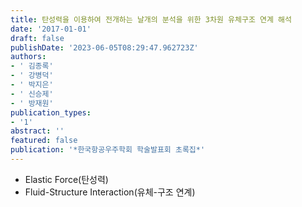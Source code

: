 ```yaml
---
title: 탄성력을 이용하여 전개하는 날개의 분석을 위한 3차원 유체구조 연계 해석
date: '2017-01-01'
draft: false
publishDate: '2023-06-05T08:29:47.962723Z'
authors:
- ' 김종록'
- ' 강병덕'
- ' 박지은'
- ' 신승제'
- ' 방재원'
publication_types:
- '1'
abstract: ''
featured: false
publication: '*한국항공우주학회 학술발표회 초록집*'
---
```


- Elastic Force(탄성력)
- Fluid-Structure Interaction(유체-구조 연계)

